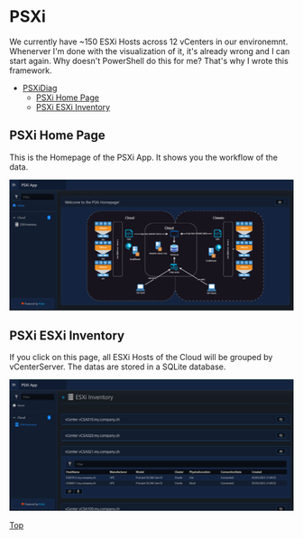 # PSXi

We currently have ~150 ESXi Hosts across 12 vCenters in our environemnt. Whenerver I'm done with the visualization of it, it's already wrong and I can start again. Why doesn't PowerShell do this for me? That's why I wrote this framework.

- [PSXiDiag](#psxidiag)
  - [PSXi Home Page](#psxi-home-page)
  - [PSXi ESXi Inventory](#psxi-esxi-inventory)

## PSXi Home Page

This is the Homepage of the PSXi App. It shows you the workflow of the data.

![PSXiHomePage](./img/PSXiHomePage.png)

## PSXi ESXi Inventory

If you click on this page, all ESXi Hosts of the Cloud will be grouped by vCenterServer. The datas are stored in a SQLite database.

![PSXiEsxInventory](./img/PSXiEsxInventory.png)

[Top](#)
